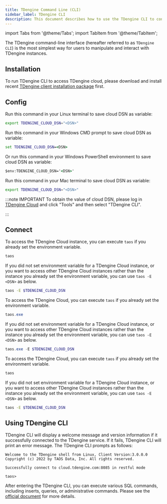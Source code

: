 ```yaml
---
title: TDengine Command Line (CLI)
sidebar_label: TDengine CLI
description: This document describes how to use the TDengine CLI to connect to TDengine Cloud.
---
```


<!-- exclude -->
import Tabs from '@theme/Tabs';
import TabItem from '@theme/TabItem';

<!-- exclude-end -->

The TDengine command-line interface (hereafter referred to as `TDengine CLI`) is the most simplest way for users to manipulate and interact with TDengine instances.

## Installation

To run TDengine CLI to access TDengine cloud, please download and install recent [TDengine client installation package](https://docs.tdengine.com/releases/tdengine/) first.

## Config

<Tabs defaultValue="linux" groupId="sys">
<TabItem value="linux" label="Config on Linux">

Run this command in your Linux terminal to save cloud DSN as variable:

```bash
export TDENGINE_CLOUD_DSN="<DSN>"
```

</TabItem>
<TabItem value="windows" label="Config on Windows (beta)" groupId="sys">

Run this command in your Windows CMD prompt to save cloud DSN as variable:

```cmd
set TDENGINE_CLOUD_DSN=<DSN>
```

Or run this command in your Windows PowerShell environment to save cloud DSN as variable:

```cmd
$env:TDENGINE_CLOUD_DSN='<DSN>'
```

</TabItem>
<TabItem value="mac" label="Config on Mac (beta)" groupId="sys">

Run this command in your Mac terminal to save cloud DSN as variable:

```bash
export TDENGINE_CLOUD_DSN="<DSN>"
```

</TabItem>
</Tabs>

<!-- exclude -->
:::note IMPORTANT
To obtain the value of cloud DSN, please log in [TDengine Cloud](https://cloud.tdengine.com) and click "Tools" and then select "TDengine CLI".

:::
<!-- exclude-end -->

## Connect

<Tabs defaultValue="linux" groupId="sys">
<TabItem value="linux" label="Connect on Linux">

To access the TDengine Cloud instance, you can execute `taos` if you already set the environment variable.

```bash
taos
```

If you did not set environment variable for a TDengine Cloud instance, or you want to access other TDengine Cloud instances rather than the instance you already set the environment variable, you can use `taos -E <DSN>` as below.

```bash
taos -E $TDENGINE_CLOUD_DSN
```

</TabItem>
<TabItem value="windows" label="Connect on Windows (beta)">

To access the TDengine Cloud, you can execute `taos` if you already set the environment variable.

```powershell
taos.exe
```

If you did not set environment variable for a TDengine Cloud instance, or you want to access other TDengine Cloud instances rather than the instance you already set the environment variable, you can use `taos -E <DSN>` as below.

```powershell
taos.exe -E $TDENGINE_CLOUD_DSN
```

</TabItem>
<TabItem value="mac" label="Connect on Mac (beta)">

To access the TDengine Cloud, you can execute `taos` if you already set the environment variable.

```bash
taos
```

If you did not set environment variable for a TDengine Cloud instance, or you want to access other TDengine Cloud instances rather than the instance you already set the environment variable, you can use `taos -E <DSN>` as below.

```bash
taos -E $TDENGINE_CLOUD_DSN
```

</TabItem>
</Tabs>

## Using TDengine CLI

TDengine CLI will display a welcome message and version information if it successfully connected to the TDengine service. If it fails, TDengine CLI will print an error message. The TDengine CLI prompts as follows:

```text
Welcome to the TDengine shell from Linux, Client Version:3.0.0.0
Copyright (c) 2022 by TAOS Data, Inc. All rights reserved.

Successfully connect to cloud.tdengine.com:8085 in restful mode

taos>
```

After entering the TDengine CLI, you can execute various SQL commands, including inserts, queries, or administrative commands. Please see the [official document](https://docs.tdengine.com/reference/taos-shell/#execute-sql-script-file) for more details.
